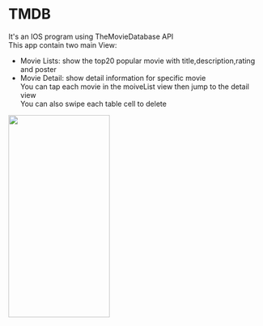 # TMDB
It's an IOS program using TheMovieDatabase API  
This app contain two main View:
- Movie Lists: show the top20 popular movie with title,description,rating and poster  
- Movie Detail: show detail information for specific movie  
You can tap each movie in the moiveList view then jump to the detail view  
You can also swipe each table cell to delete  
<img src="https://github.com/mmyduckx/TMDB/blob/master/TMDB.gif" width=200 height=400 />
